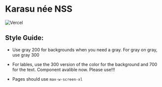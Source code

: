 # Karasu née NSS

![Vercel](https://therealsujitk-vercel-badge.vercel.app/?app=karasu)

## Style Guide:

- Use gray 200 for backgrounds when you need a gray. For gray on gray, use gray 300

- For lables, use the 300 version of the color for the background and 700 for the text. Component avalible now. Please use!!!

- Pages should use `max-w-screen-xl`

